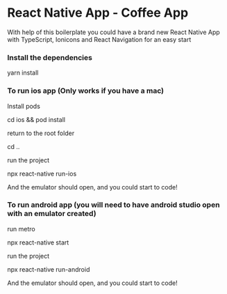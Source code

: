 # React Native App - Coffee App

With help of this boilerplate you could have a brand new React Native App with TypeScript, Ionicons and React Navigation for an easy start

### Install the dependencies

yarn install

### To run ios app (Only works if you have a mac)

Install pods

cd ios && pod install

return to the root folder

cd ..

run the project

npx react-native run-ios

And the emulator should open, and you could start to code!

### To run android app (you will need to have android studio open with an emulator created)

run metro

npx react-native start

run the project

npx react-native run-android

And the emulator should open, and you could start to code!
